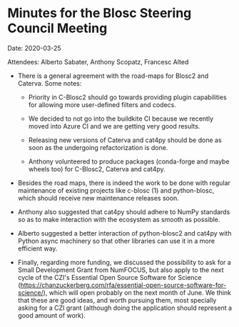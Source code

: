 # Minutes for the Blosc Steering Council Meeting

Date: 2020-03-25

Attendees: Alberto Sabater, Anthony Scopatz, Francesc Alted

* There is a general agreement with the road-maps for Blosc2 and Caterva.  Some notes:

  * Priority in C-Blosc2 should go towards providing plugin capabilities for allowing more user-defined filters and codecs.

  * We decided to not go into the buildkite CI because we recently moved into Azure CI and we are getting very good results.

  * Releasing new versions of Caterva and cat4py should be done as soon as the undergoing refactorization is done.

  * Anthony volunteered to produce packages (conda-forge and maybe wheels too) for C-Blosc2, Caterva and cat4py.

* Besides the road maps, there is indeed the work to be done with regular maintenance of existing projects like c-blosc (1) and python-blosc, which should receive new maintenance releases soon.

* Anthony also suggested that cat4py should adhere to NumPy standards so as to make interaction with the ecosystem as smooth as possible.

* Alberto suggested a better interaction of python-blosc2 and cat4py with Python async machinery so that other libraries can use it in a more efficient way.

* Finally, regarding more funding, we discussed the possibility to ask for a Small Development Grant from NumFOCUS, but also apply to the next cycle of the CZI's Essential Open Source Software for Science (https://chanzuckerberg.com/rfa/essential-open-source-software-for-science/), which will open probably on the next month of June.  We think that these are good ideas, and worth pursuing them, most specially asking for a CZI grant (although doing the application should represent a good amount of work).
